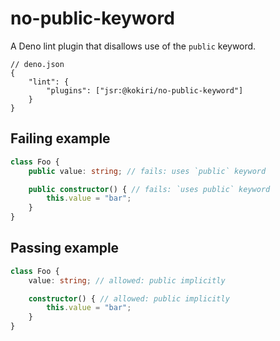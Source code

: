 # no-public-keyword

A Deno lint plugin that disallows use of the `public` keyword.

```jsonc
// deno.json
{
    "lint": {
        "plugins": ["jsr:@kokiri/no-public-keyword"]
    }
}
```

## Failing example

```ts
class Foo {
    public value: string; // fails: uses `public` keyword

    public constructor() { // fails: `uses public` keyword
        this.value = "bar";
    }
}
```

## Passing example

```ts
class Foo {
    value: string; // allowed: public implicitly

    constructor() { // allowed: public implicitly
        this.value = "bar";
    }
}
```
